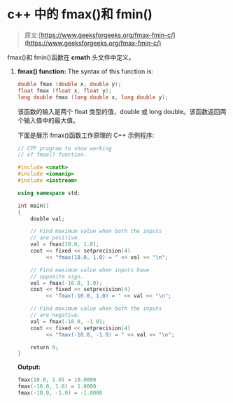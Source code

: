 # c++ 中的 fmax()和 fmin()

> 原文:[https://www.geeksforgeeks.org/fmax-fmin-c/](https://www.geeksforgeeks.org/fmax-fmin-c/)

fmax()和 fmin()函数在 **cmath** 头文件中定义。

1.  **fmax() function:** The syntax of this function is:

    ```cpp
    double fmax (double x, double y);
    float fmax (float x, float y);
    long double fmax (long double x, long double y);

    ```

    该函数的输入是两个 float 类型的值，double 或 long double。该函数返回两个输入值中的最大值。

    下面是展示 fmax()函数工作原理的 C++ 示例程序:

    ```cpp
    // CPP program to show working
    // of fmax() function.

    #include <cmath>
    #include <iomanip>
    #include <iostream>

    using namespace std;

    int main()
    {
        double val;

        // Find maximum value when both the inputs
        // are positive.
        val = fmax(10.0, 1.0);
        cout << fixed << setprecision(4)
             << "fmax(10.0, 1.0) = " << val << "\n";

        // Find maximum value when inputs have
        // opposite sign.
        val = fmax(-10.0, 1.0);
        cout << fixed << setprecision(4)
             << "fmax(-10.0, 1.0) = " << val << "\n";

        // Find maximum value when both the inputs
        // are negative.
        val = fmax(-10.0, -1.0);
        cout << fixed << setprecision(4)
             << "fmax(-10.0, -1.0) = " << val << "\n";

        return 0;
    }
    ```

    **Output:**

    ```cpp
    fmax(10.0, 1.0) = 10.0000
    fmax(-10.0, 1.0) = 1.0000
    fmax(-10.0, -1.0) = -1.0000

    ```